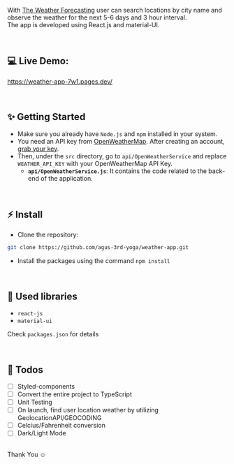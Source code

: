 With [The Weather Forecasting](https://weather-app-7w1.pages.dev/) user can search locations by city name and observe the weather for the next 5-6 days and 3 hour interval.
<br />
The app is developed using React.js and material-UI.

<br/>

## 💻 Live Demo:

https://weather-app-7w1.pages.dev/

<br/>

## ✨ Getting Started

- Make sure you already have `Node.js` and `npm` installed in your system.
- You need an API key from [OpenWeatherMap](https://openweathermap.org/). After creating an account, [grab your key](https://home.openweathermap.org/api_keys).
- Then, under the `src` directory, go to `api/OpenWeatherService` and replace `WEATHER_API_KEY` with your OpenWeatherMap API Key.
  - **`api/OpenWeatherService.js`**: It contains the code related to the back-end of the application.

<br/>

## ⚡ Install

- Clone the repository:

```bash
git clone https://github.com/agus-3rd-yoga/weather-app.git

```

- Install the packages using the command `npm install`

<br/>

## 📙 Used libraries

- `react-js`
- `material-ui`

Check `packages.json` for details

<br/>

## 📄 Todos

- [ ] Styled-components
- [ ] Convert the entire project to TypeScript
- [ ] Unit Testing
- [ ] On launch, find user location weather by utilizing GeolocationAPI/GEOCODING
- [ ] Celcius/Fahrenheit conversion
- [ ] Dark/Light Mode

<br/>
Thank You ☺
